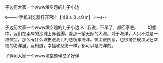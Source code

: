 子边问大家一个www填空题的儿子小边

《——✅手机浏览器打开网沚【ｄ8ｓ８.c０m】✅—》--

子边问大家一个www填空题的儿子小边	9、我说，不早了，都回家吧。
　　幻想中，我们在柔软的沙滩上赤着脚，看那一望无际的大海。对于海洋，人只不过是一粒微尘，那么有什么理由说我们的悲伤象海洋。微尘很困惑，也很向往被湮没在幸福的海洋里。我知道，幸福和悲伤一样，都可以是海洋的。





了伴问大家一个www填空题伴成了好伴
